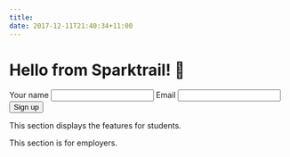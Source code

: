 ```yaml
---
title:
date: 2017-12-11T21:40:34+11:00
---
```


<h1 class="f-headline lh-title fw4 tc">Hello from Sparktrail! 👋</h1>

<section class="hero fl w-100 pa2">
  <img src="" alt="">
  <div class="signup">
    <form name="membership" action="success" netlify-honeypot="bot-field" netlify>
      <div hidden>
        <label for="bot-field">Claptrap the bot trap</label>
        <input type="text" name="bot-field">
      </div>
      <label for="name">Your name</label>
      <input type="text" name="name" id="name">
      <label for="email">Email</label>
      <input type="email" name="email" id="email">
      <button type="submit">Sign up</button>
    </form>
  </div>
</section>

<section class="features fl w-100 pa2">
  <div class="student fl w-50 pa2">
    <p>This section displays the features for students.</p>
  </div>
  <div class="employers fl w-50 pa2">
    <p>This section is for employers.</p>
  </div>
</section>

